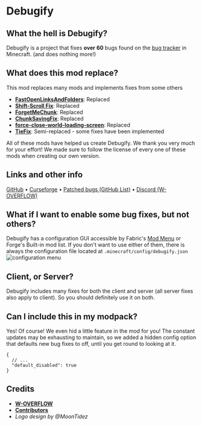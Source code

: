 # Debugify
## What the hell is Debugify?
Debugify is a project that fixes **over 60** bugs found on the [bug tracker](https://bugs.mojang.com/projects/MC/issues) in Minecraft.
(and does nothing more!)

## What does this mod replace?
This mod replaces many mods and implements fixes from some others

- **[FastOpenLinksAndFolders](https://www.curseforge.com/minecraft/mc-mods/fastopenlinksandfolders)**: Replaced
- **[Shift-Scroll Fix](https://www.curseforge.com/minecraft/mc-mods/shift-scroll-fix)**: Replaced
- **[ForgetMeChunk](https://www.curseforge.com/minecraft/mc-mods/forgetmechunk)**: Replaced
- **[ChunkSavingFix](https://www.curseforge.com/minecraft/mc-mods/chunk-saving-fix)**: Replaced
- **[force-close-world-loading-screen](https://modrinth.com/mod/forcecloseworldloadingscreen)**: Replaced
- **[TieFix](https://www.curseforge.com/minecraft/mc-mods/tiefix)**: Semi-replaced - some fixes have been implemented

All of these mods have helped us create Debugify. We thank you very much for your effort! We made sure to follow the license of every one of these mods when creating our own version.

## Links and other info
[GitHub](https://github.com/W-OVERFLOW/Debugify) • [Curseforge](https://curseforge.com/minecraft/mc-mods/debugify) • [Patched bugs (GitHub List)](https://github.com/W-OVERFLOW/Debugify/blob/1.18/PATCHED.md) • [Discord (W-OVERFLOW)](https://woverflow.cc/discord)

## What if I want to enable some bug fixes, but not others?
Debugify has a configuration GUI accessible by Fabric's [Mod Menu](https://modrinth.com/mod/modmenu) or Forge's Built-in mod list.
If you don't want to use either of them, there is always the configuration file located at
`.minecraft/config/debugify.json`
![configuration menu](https://i.imgur.com/0hv9cvu.png)

## Client, or Server?
Debugify includes many fixes for both the client and server (all server fixes also apply to client).
So you should definitely use it on both.

## Can I include this in my modpack?
Yes! Of course! We even hid a little feature in the mod for you! The constant updates may be exhausting to maintain,
so we added a hidden config option that defaults new bug fixes to off, until you get round to looking at it.

```json5
{
  // ...
  "default_disabled": true
}
```

## Credits
- [**W-OVERFLOW**](https://github.com/orgs/W-OVERFLOW/people)
- [**Contributors**](https://github.com/W-OVERFLOW/Debugify/graphs/contributors)
- *Logo design by @MoonTidez*
